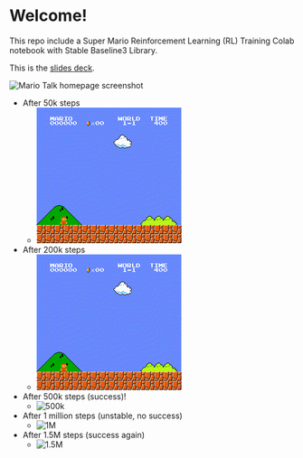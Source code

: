 # Welcome!
This repo include a Super Mario Reinforcement Learning (RL) Training Colab notebook with Stable Baseline3 Library.

This is the [slides deck](https://docs.google.com/presentation/d/e/2PACX-1vRH3idUYN3IYpI7LmXL0_Y_VVkAtKUlOE2dUjVWcZokr2h7gKiBnKK1zDdKo5e5SqqBZtB198JW13Dq/pub?start=false&loop=false&delayms=3000).

<img src="https://lh3.googleusercontent.com/Nij1W03mrMI9gmcpbGtvo-cWO-38buSgX1p3SI-0GxIiYu1TWFNcLypFLhe38_Z4Etop5m_oH-_kyKEzZgJ4C_p9L6gU0uKoOXZoZ9udVpJQgxLbMKjZPohHoKRtwqDtW8A6zaxmPdQbQtMhx6i8uoEsK_nuQ4z477_0ihAO15w--UV8lCXdc2EjR2bQwEY6rSRYICaHEG46L1kouNQ8PPk6t5ZtCYArFHZmJ1mIGMVyZ7C9y3JlVk9pWF11k3R6oXPq8BooNzzSjH8qwhWKv2lskpSH-a2XnEu9d2BfMLxOzdgWVjMYn_8znOFN8AiYzeuxNNITQY6FqxFaQ6OLnZuq-f5e0vTNnH9Nkjoit5FfAJw1gVs0miKKWDZpW6tM7poslUQo7gI5cZUoY3YrPamFnU4eX1iUDCB_T1RVi9L3pkmBUhYsIAyEGeScnOSJT4-JtgcPR7cDYvuKTHWH_3DLWqeBd8A68GidVvOTIV9y9wXX-PYi5_5oeTqSZuWKmvJoTkC5aHaSITZCkNFCaMVwJVmZK2QqXBRyIWeKeI6_Sh9vzMwb8kV_gZETcFX2e0TtnbFT846u8AO89HRauqatCv3nvTiNxnIRc8hTbE2NCk1ccHCneVQBReUaHeFX3irSttQWxcE6ENa9BAPiqDCnotO7JLgn3NzFVuB25_PxH7CKZNvYnVQQvDdP9Hgv4WxZcbXkQgzn_wdX_vIJnfk9=w1479-h831-no?authuser=0" alt="Mario Talk homepage screenshot" width="640"/>


- After 50k steps
  - ![50k](./model_50000.gif)
- After 200k steps
  - ![200k](./model_200000.gif)
- After 500k steps (success)!
  - ![500k](./model_500000.gif)
- After 1 million steps (unstable, no success)
  - ![1M](./model_1000000.gif)
- After 1.5M steps (success again)
  - ![1.5M](./model_1500000.gif)

